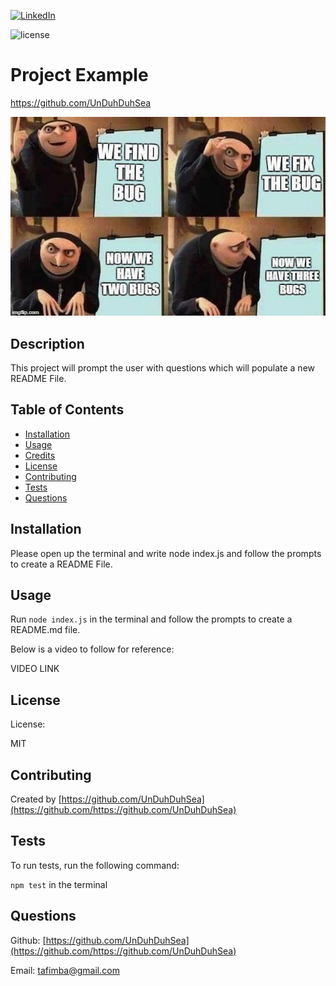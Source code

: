 [![LinkedIn][linkedin-shield]][linkedin-url] 

![license](https://img.shields.io/badge/license-MIT-blue)

# Project Example
  
https://github.com/UnDuhDuhSea

![Developer Meme](/imgs/developer_meme.jpg)

## Description
  
This project will prompt the user with questions which will populate a new README File.
  
## Table of Contents
  
- [Installation](#installation)
- [Usage](#usage)
- [Credits](#credits)
- [License](#license)
- [Contributing](#contributing)
- [Tests](#tests)
- [Questions](#questions)
  
## Installation
  
Please open up the terminal and write node index.js and follow the prompts to create a README File.
  
## Usage

Run `node index.js` in the terminal and follow the prompts to create a README.md file. 


Below is a video to follow for reference: 


VIDEO LINK

## License
  
License: 
 

MIT
  
## Contributing
  
Created by [https://github.com/UnDuhDuhSea](https://github.com/https://github.com/UnDuhDuhSea)
  
## Tests
  
To run tests, run the following command: 

`npm test` in the terminal
  
## Questions
  
Github: [https://github.com/UnDuhDuhSea](https://github.com/https://github.com/UnDuhDuhSea)

Email: [tafimba@gmail.com](https://github.com/tafimba@gmail.com)


  
  
  
  
  
  
  
  
  
<!-- MARKDOWN LINKS & IMAGES -->
[linkedin-shield]: https://img.shields.io/badge/-LinkedIn-black.svg?style=for-the-badge&logo=linkedin&colorB=555
[linkedin-url]:www.linkedin.com/in/tyler-abegg